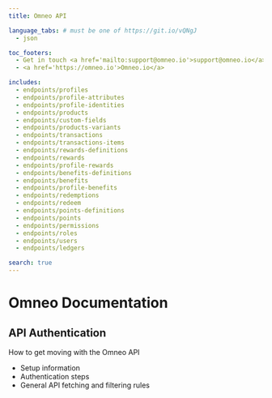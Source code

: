 ```yaml
---
title: Omneo API

language_tabs: # must be one of https://git.io/vQNgJ
  - json

toc_footers:
  - Get in touch <a href='mailto:support@omneo.io'>support@omneo.io</a>
  - <a href='https://omneo.io'>Omneo.io</a>

includes:
  - endpoints/profiles
  - endpoints/profile-attributes
  - endpoints/profile-identities
  - endpoints/products
  - endpoints/custom-fields
  - endpoints/products-variants
  - endpoints/transactions
  - endpoints/transactions-items
  - endpoints/rewards-definitions
  - endpoints/rewards
  - endpoints/profile-rewards
  - endpoints/benefits-definitions
  - endpoints/benefits
  - endpoints/profile-benefits
  - endpoints/redemptions  
  - endpoints/redeem
  - endpoints/points-definitions
  - endpoints/points
  - endpoints/permissions
  - endpoints/roles
  - endpoints/users
  - endpoints/ledgers

search: true
---
```


# Omneo Documentation
## API Authentication
How to get moving with the Omneo API

* Setup information
* Authentication steps
* General API fetching and filtering rules